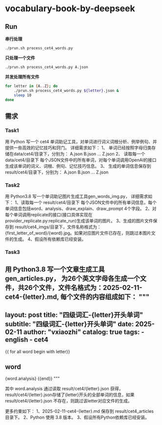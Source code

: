 # vocabulary-book-by-deepseek

## Run

**串行处理**
```
./prun.sh process_cet4_words.py
```

**只处理一个文件**
```
./prun.sh process_cet4_words.py A.json
```

**并发处理所有文件**

```bash
for letter in {A..Z}; do 
    ./prun.sh process_cet4_words.py ${letter}.json &
    sleep 10
done
```

## 需求

### Task1
用 Python 写一个 cet4 单词助记工具，对单词进行词义词根分析、例举例句、并提供一些高效的记忆技巧和窍门。 详细需求如下：
1、 单词已经按照字母归类存储在data/cet4/目录下，分别为： A.json B.json ... Z.json
2、 读取每一个 data/cet4/目录下 每个JSON文件中的所有单词，对每个单词调用OpenAI的接口生成该单词的词义、词根、例句、记忆技巧信息。
3、 生成的单词信息保存到 result/cet4/目录下，分别为： A.json B.json ... Z.json

### Task2
用 Python3.8 写一个单词助记图片生成工具gen_words_img.py， 详细需求如下：
1、读取每一个 result/cet4/目录下 每个JSON文件中的所有单词信息，每个单词信息包括word、analysis、draw_explain、draw_prompt 4个字段。
2、对每个单词调用replicate的接口(接口具体实现在provider_replicate.py:replicate_run)生成该单词的图片。
3、生成的图片文件保存到 result/cet4_imgs/目录下，文件名称格式为：{first_letter_of_word}/{word}.jpg。如果对应图片文件已存在，则跳过本图片文件的生成。
4、假设所有依赖库已经安装。

### Task3
用 Python3.8 写一个文章生成工具gen_articles.py， 为26个英文字母各生成一个文件，共26个文件，文件名格式为：2025-02-11-cet4-{letter}.md, 每个文件的内容组成如下：
"""
---
layout:     post
title:      "四级词汇-{letter}开头单词"
subtitle:   "四级词汇-{letter}开头单词"
date:       2025-02-11
author:     "vxiaozhi"
catalog: true
tags:
    - english
    - cet4
---

{{ for all word begin with letter}}
## word
{word.analysis}
{{end}}
"""

其中 word.analysis 通过读取 result/cet4/{letter}.json 获得，result/cet4/{letter}.json存储了{letter}开头的全部单词的信息，如果result/cet4/{letter}.json 不存在，则跳过该letter对应文件的生成。

更多约束如下：
1、2025-02-11-cet4-{letter}.md 保存到 result/cet4_articles 目录下。
2、Python 使用 3.8 版本。
3、假设所有Python依赖库已经安装。

